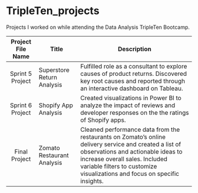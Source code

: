 
# TripleTen_projects
Projects I worked on while attending the Data Analysis TripleTen Bootcamp.


| Project File Name | Title | Description |
| :-----------: | ----------- |----------- |
| Sprint 5 Project | Superstore Return Analysis | Fulfilled role as a consultant to explore causes of product returns. Discovered key root causes and reported through an interactive dashboard on Tableau. |
| Sprint 6 Project | Shopify App Analysis | Created visualizations in Power BI to analyze the impact of reviews and developer responses on the the ratings of Shopify apps. |
| Final Project | Zomato Restaurant Analysis | Cleaned performance data from the restaurants on Zomato’s online delivery service and created a list of observations and actionable ideas to increase overall sales. Included variable filters to customize visualizations and focus on specific insights. |
